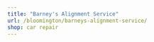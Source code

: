 ```yaml
---
title: "Barney's Alignment Service"
url: /bloomington/barneys-alignment-service/
shop: car repair
---
```

